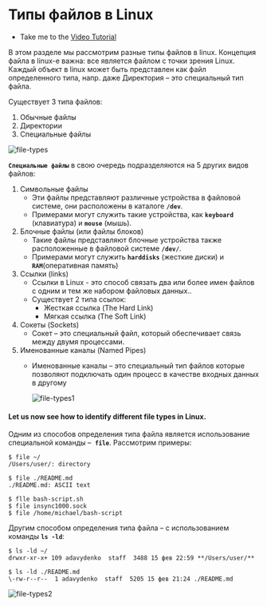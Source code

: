 # Типы файлов в Linux

- Take me to the [Video Tutorial](https://kodekloud.com/topic/file-types/)

В этом разделе мы рассмотрим разные типы файлов в linux. Концепция файла в linux-е важна: все является файлом с точки зрения Linux. Каждый объект в linux может быть представлен как файл определенного типа, напр. даже Директория – это специальный тип файла.

Существует 3 типа файлов:
1. Обычные файлы
2. Директории
3. Специальные файлы

![file-types](../../images/file-types.PNG "file-types")

**`Специальные файлы`** в свою очередь подразделяются на 5 других видов файлов:
1. Символьные файлы
   - Эти файлы представляют различные устройства в файловой системе, они расположены в каталоге **`/dev`**.
   - Примерами могут служить такие устройства, как **`keyboard`** (клавиатура) и **`mouse`** (мышь).
1. Блочные файлы (или файлы блоков)
   - Такие файлы представляют блочные устройства также расположенные в файловой системе **`/dev/`**.
   - Примерами могут служить **`harddisks`** (жесткие диски) и **`RAM`**(оперативная память)
1. Ссылки (links)
   - Ссылки в Linux - это способ связать два или более имен файлов с одним и тем же набором файловых данных..
   - Существует 2 типа ссылок:
     - Жесткая ссылка (The Hard Link)
     - Мягкая ссылка (The Soft Link)
1. Сокеты (Sockets)
   - Сокет – это специальный файл, который обеспечивает связь между двумя процессами.
1. Именованные каналы (Named Pipes)
   - Именованные каналы – это специальный тип файлов которые позволяют подключать один процесс в качестве входных данных в другому  
   
     ![file-types1](../../images/file-types1.PNG)
     
#### Let us now see how to identify different file types in Linux.
 
Одним из способов определения типа файла является использование специальной команды –  **`file`**. Рассмотрим примеры: 
```shell
$ file ~/
/Users/user/: directory

$ file ./README.md
./README.md: ASCII text

$ flle bash-script.sh
$ file insync1000.sock
$ file /home/michael/bash-script
```

Другим способом определения типа файла – с использованием команды  **`ls -ld`**:
```shell
$ ls -ld ~/
drwxr-xr-x+ 109 adavydenko  staff  3488 15 фев 22:59 **/Users/user/**

$ ls -ld ./README.md
\-rw-r--r--  1 adavydenko  staff  5205 15 фев 21:24 ./README.md
```
   ![file-types2](../../images/file-types2.PNG)
